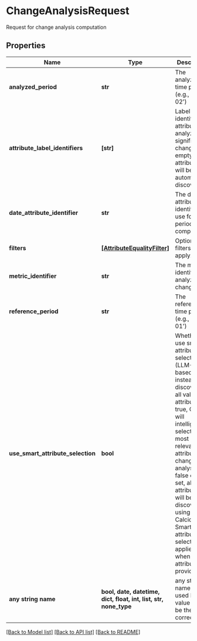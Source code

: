 # ChangeAnalysisRequest

Request for change analysis computation

## Properties
Name | Type | Description | Notes
------------ | ------------- | ------------- | -------------
**analyzed_period** | **str** | The analyzed time period (e.g., &#39;2025-02&#39;) | 
**attribute_label_identifiers** | **[str]** | Label identifiers of attributes to analyze for significant changes. If empty, valid attributes will be automatically discovered. | 
**date_attribute_identifier** | **str** | The date attribute identifier to use for time period comparison | 
**filters** | [**[AttributeEqualityFilter]**](AttributeEqualityFilter.md) | Optional filters to apply. | 
**metric_identifier** | **str** | The metric identifier to analyze for changes | 
**reference_period** | **str** | The reference time period (e.g., &#39;2025-01&#39;) | 
**use_smart_attribute_selection** | **bool** | Whether to use smart attribute selection (LLM-based) instead of discovering all valid attributes. If true, GenAI will intelligently select the most relevant attributes for change analysis. If false or not set, all valid attributes will be discovered using Calcique. Smart attribute selection applies only when no attributes are provided. | [optional]  if omitted the server will use the default value of False
**any string name** | **bool, date, datetime, dict, float, int, list, str, none_type** | any string name can be used but the value must be the correct type | [optional]

[[Back to Model list]](../README.md#documentation-for-models) [[Back to API list]](../README.md#documentation-for-api-endpoints) [[Back to README]](../README.md)


